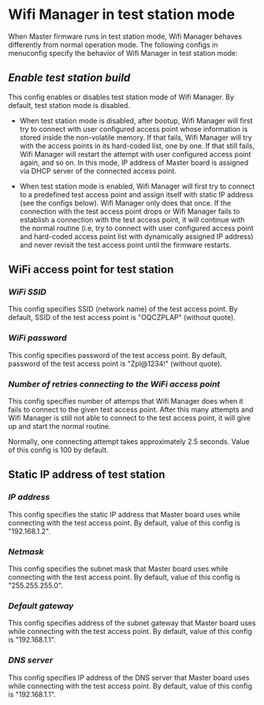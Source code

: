 # Wifi Manager in test station mode

When Master firmware runs in test station mode, Wifi Manager behaves differently from normal operation mode. The following configs in menuconfig specify the behavior of Wifi Manager in test station mode:

## _Enable test station build_

This config enables or disables test station mode of Wifi Manager. By default, test station mode is disabled.

+ When test station mode is disabled, after bootup, Wifi Manager will first try to connect with user configured access point whose information is stored inside the non-volatile memory. If that fails, Wifi Manager will try with the access points in its hard-coded list, one by one. If that still fails, Wifi Manager will restart the attempt with user configured access point again, and so on. In this mode, IP address of Master board is assigned via DHCP server of the connected access point.

+ When test station mode is enabled, Wifi Manager will first try to connect to a predefined test access point and assign itself with static IP address (see the configs below). Wifi Manager only does that once. If the connection with the test access point drops or Wifi Manager fails to establish a connection with the test access point, it will continue with the normal routine (i.e, try to connect with user configured access point and hard-coded access point list with dynamically assigned IP address) and never revisit the test access point until the firmware restarts.

## WiFi access point for test station

### _WiFi SSID_

This config specifies SSID (network name) of the test access point. By default, SSID of the test access point is "OQCZPLAP" (without quote).

### _WiFi password_

This config specifies password of the test access point. By default, password of the test access point is "Zpl@1234!" (without quote).

### _Number of retries connecting to the WiFi access point_

This config specifies number of attemps that Wifi Manager does when it fails to connect to the given test access point. After this many attempts and Wifi Manager is still not able to connect to the test access point, it will give up and start the normal routine.

Normally, one connecting attempt takes approximately 2.5 seconds. Value of this config is 100 by default.

## Static IP address of test station

### _IP address_

This config specifies the static IP address that Master board uses while connecting with the test access point. By default, value of this config is "192.168.1.2".

### _Netmask_

This config specifies the subnet mask that Master board uses while connecting with the test access point. By default, value of this config is "255.255.255.0".

### _Default gateway_

This config specifies address of the subnet gateway that Master board uses while connecting with the test access point. By default, value of this config is "192.168.1.1".

### _DNS server_

This config specifies IP address of the DNS server that Master board uses while connecting with the test access point. By default, value of this config is "192.168.1.1".

